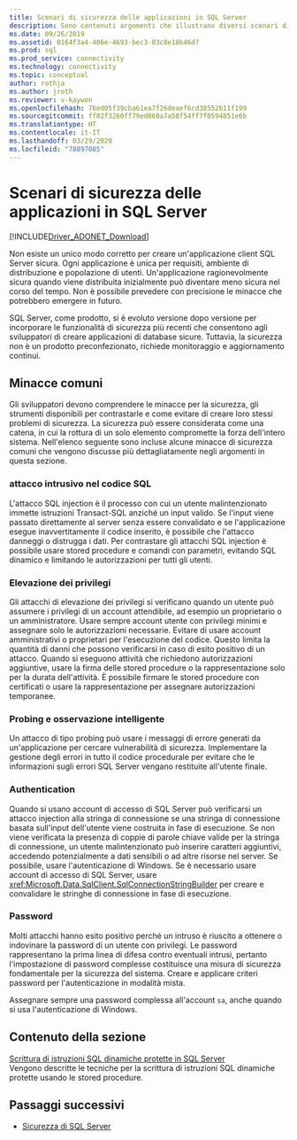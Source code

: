 ```yaml
---
title: Scenari di sicurezza delle applicazioni in SQL Server
description: Sono contenuti argomenti che illustrano diversi scenari di sicurezza per applicazioni ADO.NET e SQL Server.
ms.date: 09/26/2019
ms.assetid: 0164f3a4-406e-4693-bec3-03c8e18b46d7
ms.prod: sql
ms.prod_service: connectivity
ms.technology: connectivity
ms.topic: conceptual
author: rothja
ms.author: jroth
ms.reviewer: v-kaywon
ms.openlocfilehash: 76ed05f39cba61ea7f26deaef6cd38552b11f199
ms.sourcegitcommit: ff82f3260ff79ed860a7a58f54ff7f0594851e6b
ms.translationtype: HT
ms.contentlocale: it-IT
ms.lasthandoff: 03/29/2020
ms.locfileid: "78897085"
---
```

# <a name="application-security-scenarios-in-sql-server"></a>Scenari di sicurezza delle applicazioni in SQL Server

[!INCLUDE[Driver_ADONET_Download](../../../includes/driver_adonet_download.md)]

Non esiste un unico modo corretto per creare un'applicazione client SQL Server sicura. Ogni applicazione è unica per requisiti, ambiente di distribuzione e popolazione di utenti. Un'applicazione ragionevolmente sicura quando viene distribuita inizialmente può diventare meno sicura nel corso del tempo. Non è possibile prevedere con precisione le minacce che potrebbero emergere in futuro.  
  
SQL Server, come prodotto, si è evoluto versione dopo versione per incorporare le funzionalità di sicurezza più recenti che consentono agli sviluppatori di creare applicazioni di database sicure. Tuttavia, la sicurezza non è un prodotto preconfezionato, richiede monitoraggio e aggiornamento continui.  
  
## <a name="common-threats"></a>Minacce comuni  
Gli sviluppatori devono comprendere le minacce per la sicurezza, gli strumenti disponibili per contrastarle e come evitare di creare loro stessi problemi di sicurezza. La sicurezza può essere considerata come una catena, in cui la rottura di un solo elemento compromette la forza dell'intero sistema. Nell'elenco seguente sono incluse alcune minacce di sicurezza comuni che vengono discusse più dettagliatamente negli argomenti in questa sezione.  
  
### <a name="sql-injection"></a>attacco intrusivo nel codice SQL  
L'attacco SQL injection è il processo con cui un utente malintenzionato immette istruzioni Transact-SQL anziché un input valido. Se l'input viene passato direttamente al server senza essere convalidato e se l'applicazione esegue inavvertitamente il codice inserito, è possibile che l'attacco danneggi o distrugga i dati. Per contrastare gli attacchi SQL injection è possibile usare stored procedure e comandi con parametri, evitando SQL dinamico e limitando le autorizzazioni per tutti gli utenti.  
  
### <a name="elevation-of-privilege"></a>Elevazione dei privilegi  
Gli attacchi di elevazione dei privilegi si verificano quando un utente può assumere i privilegi di un account attendibile, ad esempio un proprietario o un amministratore. Usare sempre account utente con privilegi minimi e assegnare solo le autorizzazioni necessarie. Evitare di usare account amministrativi o proprietari per l'esecuzione del codice. Questo limita la quantità di danni che possono verificarsi in caso di esito positivo di un attacco. Quando si eseguono attività che richiedono autorizzazioni aggiuntive, usare la firma delle stored procedure o la rappresentazione solo per la durata dell'attività. È possibile firmare le stored procedure con certificati o usare la rappresentazione per assegnare autorizzazioni temporanee.  
  
### <a name="probing-and-intelligent-observation"></a>Probing e osservazione intelligente  
Un attacco di tipo probing può usare i messaggi di errore generati da un'applicazione per cercare vulnerabilità di sicurezza. Implementare la gestione degli errori in tutto il codice procedurale per evitare che le informazioni sugli errori SQL Server vengano restituite all'utente finale.  
  
### <a name="authentication"></a>Authentication  
Quando si usano account di accesso di SQL Server può verificarsi un attacco injection alla stringa di connessione se una stringa di connessione basata sull'input dell'utente viene costruita in fase di esecuzione. Se non viene verificata la presenza di coppie di parole chiave valide per la stringa di connessione, un utente malintenzionato può inserire caratteri aggiuntivi, accedendo potenzialmente a dati sensibili o ad altre risorse nel server. Se possibile, usare l'autenticazione di Windows. Se è necessario usare account di accesso di SQL Server, usare <xref:Microsoft.Data.SqlClient.SqlConnectionStringBuilder> per creare e convalidare le stringhe di connessione in fase di esecuzione.  
  
### <a name="passwords"></a>Password  
Molti attacchi hanno esito positivo perché un intruso è riuscito a ottenere o indovinare la password di un utente con privilegi. Le password rappresentano la prima linea di difesa contro eventuali intrusi, pertanto l'impostazione di password complesse costituisce una misura di sicurezza fondamentale per la sicurezza del sistema. Creare e applicare criteri password per l'autenticazione in modalità mista.  
  
Assegnare sempre una password complessa all'account `sa`, anche quando si usa l'autenticazione di Windows.  
  
## <a name="in-this-section"></a>Contenuto della sezione  
[Scrittura di istruzioni SQL dinamiche protette in SQL Server](writing-secure-dynamic-sql.md)  
Vengono descritte le tecniche per la scrittura di istruzioni SQL dinamiche protette usando le stored procedure.  

## <a name="next-steps"></a>Passaggi successivi
- [Sicurezza di SQL Server](sql-server-security.md)
